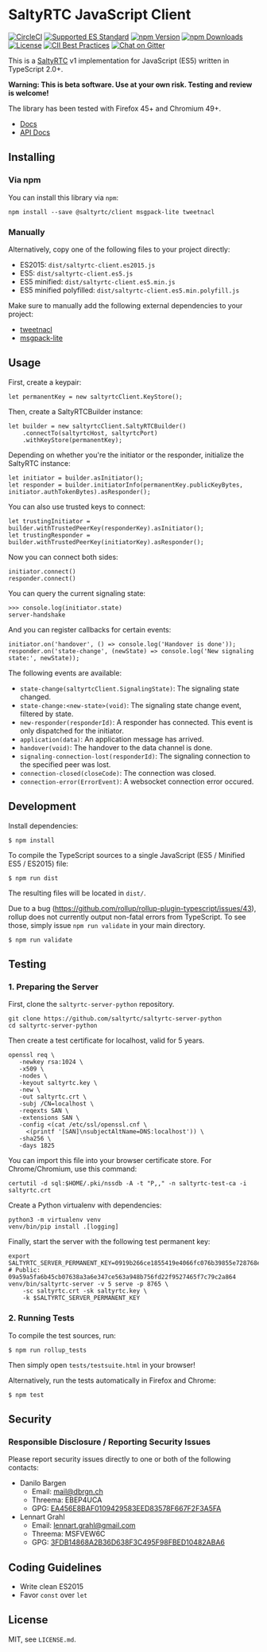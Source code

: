 # SaltyRTC JavaScript Client

[![CircleCI](https://circleci.com/gh/saltyrtc/saltyrtc-client-js/tree/master.svg?style=shield)](https://circleci.com/gh/saltyrtc/saltyrtc-client-js/tree/master)
[![Supported ES Standard](https://img.shields.io/badge/javascript-ES5%20%2F%20ES2015-yellow.svg)](https://github.com/saltyrtc/saltyrtc-client-js)
[![npm Version](https://img.shields.io/npm/v/@saltyrtc/client.svg?maxAge=2592000)](https://www.npmjs.com/package/@saltyrtc/client)
[![npm Downloads](https://img.shields.io/npm/dt/@saltyrtc/client.svg?maxAge=3600)](https://www.npmjs.com/package/@saltyrtc/client)
[![License](https://img.shields.io/badge/license-MIT-blue.svg)](https://github.com/saltyrtc/saltyrtc-client-js)
[![CII Best Practices](https://bestpractices.coreinfrastructure.org/projects/536/badge)](https://bestpractices.coreinfrastructure.org/projects/536)
[![Chat on Gitter](https://badges.gitter.im/saltyrtc/Lobby.svg)](https://gitter.im/saltyrtc/Lobby)

This is a [SaltyRTC](https://github.com/saltyrtc/saltyrtc-meta) v1
implementation for JavaScript (ES5) written in TypeScript 2.0+.

**Warning: This is beta software. Use at your own risk. Testing and review is
welcome!**

The library has been tested with Firefox 45+ and Chromium 49+.

- [Docs](https://saltyrtc.github.io/saltyrtc-client-js/docs/)
- [API Docs](https://saltyrtc.github.io/saltyrtc-client-js/apidocs/)

## Installing

### Via npm

You can install this library via `npm`:

    npm install --save @saltyrtc/client msgpack-lite tweetnacl

### Manually

Alternatively, copy one of the following files to your project directly:

- ES2015: `dist/saltyrtc-client.es2015.js`
- ES5: `dist/saltyrtc-client.es5.js`
- ES5 minified: `dist/saltyrtc-client.es5.min.js`
- ES5 minified polyfilled: `dist/saltyrtc-client.es5.min.polyfill.js`

Make sure to manually add the following external dependencies to your project:

- [tweetnacl](https://github.com/dchest/tweetnacl-js)
- [msgpack-lite](https://github.com/kawanet/msgpack-lite)

## Usage

First, create a keypair:

    let permanentKey = new saltyrtcClient.KeyStore();

Then, create a SaltyRTCBuilder instance:

    let builder = new saltyrtcClient.SaltyRTCBuilder()
        .connectTo(saltyrtcHost, saltyrtcPort)
        .withKeyStore(permanentKey);

Depending on whether you're the initiator or the responder, initialize the SaltyRTC instance:

    let initiator = builder.asInitiator();
    let responder = builder.initiatorInfo(permanentKey.publicKeyBytes, initiator.authTokenBytes).asResponder();

You can also use trusted keys to connect:

    let trustingInitiator = builder.withTrustedPeerKey(responderKey).asInitiator();
    let trustingResponder = builder.withTrustedPeerKey(initiatorKey).asResponder();

Now you can connect both sides:

    initiator.connect()
    responder.connect()

You can query the current signaling state:

    >>> console.log(initiator.state)
    server-handshake

And you can register callbacks for certain events:

    initiator.on('handover', () => console.log('Handover is done'));
    responder.on('state-change', (newState) => console.log('New signaling state:', newState));

The following events are available:

 - `state-change(saltyrtcClient.SignalingState)`: The signaling state changed.
 - `state-change:<new-state>(void)`: The signaling state change event, filtered by state.
 - `new-responder(responderId)`: A responder has connected. This event is only dispatched for the initiator.
 - `application(data)`: An application message has arrived.
 - `handover(void)`: The handover to the data channel is done.
 - `signaling-connection-lost(responderId)`: The signaling connection to the specified peer was lost.
 - `connection-closed(closeCode)`: The connection was closed.
 - `connection-error(ErrorEvent)`: A websocket connection error occured.

## Development

Install dependencies:

    $ npm install

To compile the TypeScript sources to a single JavaScript (ES5 / Minified ES5 / ES2015) file:

    $ npm run dist

The resulting files will be located in `dist/`.

Due to a bug (https://github.com/rollup/rollup-plugin-typescript/issues/43),
rollup does not currently output non-fatal errors from TypeScript. To see
those, simply issue `npm run validate` in your main directory.

    $ npm run validate

## Testing

### 1. Preparing the Server

First, clone the `saltyrtc-server-python` repository.

    git clone https://github.com/saltyrtc/saltyrtc-server-python
    cd saltyrtc-server-python

Then create a test certificate for localhost, valid for 5 years.

    openssl req \
       -newkey rsa:1024 \
       -x509 \
       -nodes \
       -keyout saltyrtc.key \
       -new \
       -out saltyrtc.crt \
       -subj /CN=localhost \
       -reqexts SAN \
       -extensions SAN \
       -config <(cat /etc/ssl/openssl.cnf \
         <(printf '[SAN]\nsubjectAltName=DNS:localhost')) \
       -sha256 \
       -days 1825

You can import this file into your browser certificate store. For Chrome/Chromium, use this command:

    certutil -d sql:$HOME/.pki/nssdb -A -t "P,," -n saltyrtc-test-ca -i saltyrtc.crt

Create a Python virtualenv with dependencies:

    python3 -m virtualenv venv
    venv/bin/pip install .[logging]

Finally, start the server with the following test permanent key:

    export SALTYRTC_SERVER_PERMANENT_KEY=0919b266ce1855419e4066fc076b39855e728768e3afa773105edd2e37037c20 # Public: 09a59a5fa6b45cb07638a3a6e347ce563a948b756fd22f9527465f7c79c2a864
    venv/bin/saltyrtc-server -v 5 serve -p 8765 \
        -sc saltyrtc.crt -sk saltyrtc.key \
        -k $SALTYRTC_SERVER_PERMANENT_KEY


### 2. Running Tests

To compile the test sources, run:

    $ npm run rollup_tests

Then simply open `tests/testsuite.html` in your browser!

Alternatively, run the tests automatically in Firefox and Chrome:

    $ npm test

## Security

### Responsible Disclosure / Reporting Security Issues

Please report security issues directly to one or both of the following contacts:

- Danilo Bargen
    - Email: mail@dbrgn.ch
    - Threema: EBEP4UCA
    - GPG: [EA456E8BAF0109429583EED83578F667F2F3A5FA][keybase-dbrgn]
- Lennart Grahl
    - Email: lennart.grahl@gmail.com
    - Threema: MSFVEW6C
    - GPG: [3FDB14868A2B36D638F3C495F98FBED10482ABA6][keybase-lgrahl]

[keybase-dbrgn]: https://keybase.io/dbrgn
[keybase-lgrahl]: https://keybase.io/lgrahl

## Coding Guidelines

- Write clean ES2015
- Favor `const` over `let`

## License

MIT, see `LICENSE.md`.
